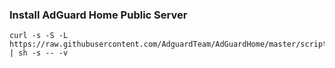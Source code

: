 ### Install AdGuard Home Public Server
```
curl -s -S -L https://raw.githubusercontent.com/AdguardTeam/AdGuardHome/master/scripts/install.sh | sh -s -- -v
```

